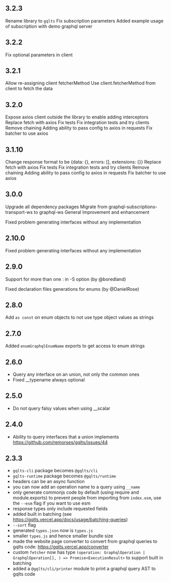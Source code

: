 
## 3.2.3
Rename library to `gqlts`
Fix subscription parameters
Added example usage of subscription with demo graphql server

## 3.2.2
Fix optional parameters in client 

## 3.2.1
Allow re-assigning client fetcherMethod 
Use client.fetcherMethod from client to fetch the data

## 3.2.0
Expose axios client outside the library to enable adding interceptors
Replace fetch with axios
Fix tests
Fix integration tests and try clients
Remove chaining
Adding ability to pass config to axios in requests
Fix batcher to use axios

## 3.1.10
Change response format to be {data: {}, errors: [], extensions: {}}
Replace fetch with axios
Fix tests
Fix integration tests and try clients
Remove chaining
Adding ability to pass config to axios in requests
Fix batcher to use axios

## 3.0.0
Upgrade all dependency packages
Migrate from graphql-subscriptions-transport-ws to graphql-ws
General Improvement and enhancement

Fixed problem generating interfaces without any implementation
## 2.10.0

Fixed problem generating interfaces without any implementation

## 2.9.0

Support for more than one : in -S option (by @boredland)

Fixed declaration files generations for enums (by @DanielRose)

## 2.8.0

Add `as const` on enum objects to not use type object values as strings

## 2.7.0

Added `enumGraphqlEnumName` exports to get access to enum strings

## 2.6.0

-   Query any interface on an union, not only the common ones
-   Fixed \_\_typename always optional

## 2.5.0

-   Do not query falsy values when using \_\_scalar

## 2.4.0

-   Ability to query interfaces that a union implements https://github.com/remorses/gqlts/issues/44

## 2.3.3

-   `gqlts-cli` package becomes `@gqlts/cli`
-   `gqlts-runtime` package becomes `@gqlts/runtime`
-   headers can be an async function
-   you can now add an operation name to a query using `__name`
-   only generate commonjs code by default (using require and module.exports) to prevent people from importing from `index.esm`, use the `--esm` flag if you want to use esm
-   response types only include requested fields
-   added built in batching (see https://gqlts.vercel.app/docs/usage/batching-queries)
-   `--sort` flag
-   generated `types.json` now is `types.js`
-   smaller `types.js` and hence smaller bundle size
-   made the website page converter to convert from graphql queries to gqlts code: https://gqlts.vercel.app/converter
-   custom `fetcher` now has type `(operation: GraphqlOperation | GraphqlOperation[], ) => Promise<ExecutionResult>` to support built in batching
-   added a `@gqlts/cli/printer` module to print a graphql query AST to gqlts code
